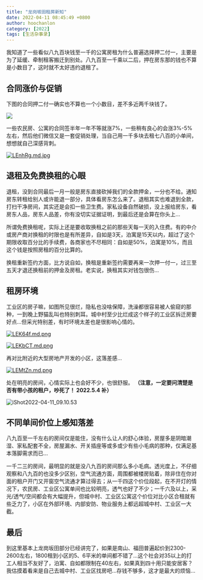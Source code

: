 ```yaml
---
title: "龙岗坂田租房新知"
date: 2022-04-11 08:45:49 +0800
author: hoochanlon
category: [2022]
tags: [生活杂事录]
---
```


我知道了一些看似八九百块钱至一千的公寓房租为什么普遍选择押二付一，主要是为了延缓、牵制租客搬迁到别处。八九百至一千乘以二后，押在房东那的钱也不算是小数目了，这时就不太好违约退租了。 <!-- more -->

## 合同涨价与促销

下图的合同押二付一确实也不算也一个小数目，差不多近两千块钱了。

![](https://s1.ax1x.com/2022/04/11/LEmGAf.md.png)

一些农民房、公寓的合同签半年一年不等就涨7%，一些稍有良心的会涨3%-5%左右，然后他们微信又是一套促销处理，当自己用一千多块去租七八百的小单间，想想就自己深感背刺。

[![LEnhRg.md.jpg](https://s1.ax1x.com/2022/04/11/LEnhRg.md.jpg)](https://imgtu.com/i/LEnhRg)

## 退租及免费换租的心眼

退租，没到合同最后一月一般是房东直接砍掉我们的全款押金，一分也不给。通知房东转租给别人或许能退一部分，具体看房东怎么来了。退租其实也难退到全款，打扫干净房间，其实还是会扣一些卫生费。家私设备自然破损，没上报给房东，看房东人品，房东人品差，你有没切实证据证明，到最后还是会算在你头上…

所谓免费换租呢，实际上还是要收取换租之前的那些天每一天的入住费。有的中介或房产商对换租的时限也是有所差异，自如是3天，泊寓是15天以内，超过了这个期限收取百分比的手续费，各商家也不尽相同：自如是50%，泊寓是10%，而且这个钱是按照房租的百分比算的。

换租重新签约方面，比方说自如，换租是重新签约需要再来一次押一付一，过三至五天才退还换租前的押金及房租。老实说，换租其实对钱包很伤…


## 租房环境

工业区的房子嘛，如图所见很烂，隐私也没啥保障，洗澡都很容易被人偷窥的那种，一到晚上野猫乱叫也特别刺耳。城中村至少比烂成这个样子的工业区拆迁房要好点…但采光特别差，有时环境太差也是很影响心情的。

[![LEK64f.md.png](https://s1.ax1x.com/2022/04/11/LEK64f.md.png)](https://imgtu.com/i/LEK64f)

[![LEKbCT.md.png](https://s1.ax1x.com/2022/04/11/LEKbCT.md.png)](https://imgtu.com/i/LEKbCT)

再对比附近的大型房地产开发的小区，这落差感…

[![LEMtZn.md.png](https://s1.ax1x.com/2022/04/11/LEMtZn.md.png)](https://imgtu.com/i/LEMtZn)

处在明亮的房间，心情实际上也会好不少，也很舒服。 **（注意，一定要问清楚是否有带小孩的租户，吵死了！ 2022.5.4 补）**

![iShot2022-04-11_09.10.53](https://s3.xoimg.com/i/2022/04/11/f4eh9r.png)

## 不同单间价位上感知落差

八九百至一千左右的房间仅是能住，没有什么让人的舒心体验，房屋多是阴暗潮湿、家私配套不全，房屋漏水、开关插座等或多或少有些小毛病的那种，仅满足基本落脚需求而已…

一千二三的房间，最明显的就是没八九百的房间那么多小毛病。透光度上，不仔细观察和八九百的也没多少区别，空气流通方面，周围都被楼房贴着，除非住在你对面的租户开门又开窗空气流通才算过得去；从一千四这个价位段起，在不开灯的情况下，农民房、工业区公寓单间也比较明亮，透气也好了不少；一千六及以上，采光/透气/空间都会有大幅提升，但城中村、工业区公寓这个价位对比小区合租就有些乏力了，小区在外部环境、内部安防、物业服务上都远超城中村、工业区一大截。

## 最后

到这里基本上龙岗坂田部分已经讲完了，如果是南山、福田普遍起价到2300-2600左右，1800租到小区的5、6平米的单间都不错了…这个社会对35以上的打工人相当不友好了，泊寓、自如都限制在40左右，如果真到四十用只能安居客？我估摸着看来是自己去城中村、工业区找房吧…存钱不够多，这才是最大的烦恼...

